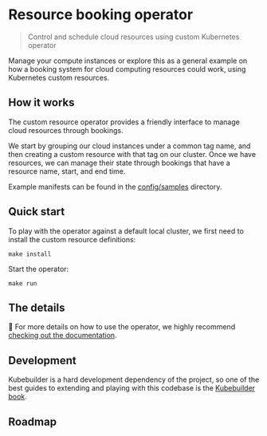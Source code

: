 # Resource booking operator
> Control and schedule cloud resources using custom Kubernetes operator

Manage your compute instances or explore this as a general example on how a booking system for cloud computing resources could work, using Kubernetes custom resources.

## How it works
The custom resource operator provides a friendly interface to manage cloud resources through bookings.

We start by grouping our cloud instances under a common tag name, and then creating a custom resource with that tag on our cluster. Once we have resources, we can manage their state through bookings that have a resource name, start, and end time.

Example manifests can be found in the [config/samples](config/samples) directory.

## Quick start

To play with the operator against a default local cluster, we first need to install the custom resource definitions:

```
make install
```

Start the operator:
```
make run
```
## The details

📘 For more details on how to use the operator, we highly recommend [checking out the documentation](https://github.com/kotaicode/resource-booking-operator/edit/readme-to-docs/TODO.md).

## Development
Kubebuilder is a hard development dependency of the project, so one of the best guides to extending and playing with this codebase is the [Kubebuilder book](https://book.kubebuilder.io/).

## Roadmap
